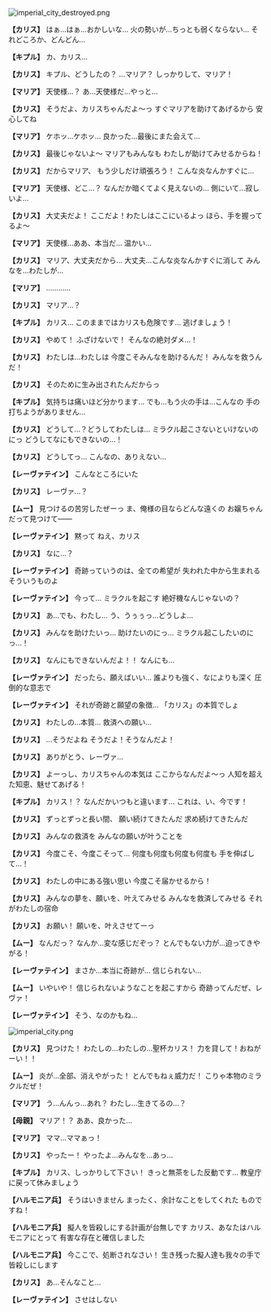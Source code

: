 
![imperial_city_destroyed.png](../images/backgrounds/imperial_city_destroyed.png)

**【カリス】**
はぁ…はぁ…おかしいな…
火の勢いが…ちっとも弱くならない…
それどころか、どんどん…

**【キプル】**
カ、カリス…

**【カリス】**
キプル、どうしたの？
…マリア？
しっかりして、マリア！

**【マリア】**
天使様…？
あ…天使様だ…やっと…

**【カリス】**
そうだよ、カリスちゃんだよ～っ
すぐマリアを助けてあげるから
安心してね

**【マリア】**
ケホッ…ケホッ…
良かった…最後にまた会えて…

**【カリス】**
最後じゃないよ～
マリアもみんなも
わたしが助けてみせるからね！

**【カリス】**
だからマリア、
もう少しだけ頑張ろう！
こんな炎なんかすぐに…

**【マリア】**
天使様、どこ…？
なんだか暗くてよく見えないの…
側にいて…寂しいよ…

**【カリス】**
大丈夫だよ！
ここだよ！わたしはここにいるよっ
ほら、手を握ってるよ～

**【マリア】**
天使様…ああ、本当だ…
温かい…

**【カリス】**
マリア、大丈夫だから…
大丈夫…こんな炎なんかすぐに消して
みんなを…わたしが…

**【マリア】**
…………

**【カリス】**
マリア…？

**【キプル】**
カリス…
このままではカリスも危険です…
逃げましょう！

**【カリス】**
やめて！
ふざけないで！
そんなの絶対ダメ…！

**【カリス】**
わたしは…わたしは
今度こそみんなを助けるんだ！
みんなを救うんだ！

**【カリス】**
そのために生み出されたんだからっ

**【キプル】**
気持ちは痛いほど分かります…
でも…もう火の手は…こんなの
手の打ちようがありません…

**【カリス】**
どうして…？どうしてわたしは…
ミラクル起こさないといけないのにっ
どうしてなにもできないの…！

**【カリス】**
どうしてっ…
こんなの、ありえない…

**【レーヴァテイン】**
こんなところにいた

**【カリス】**
レーヴァ…？

**【ムー】**
見つけるの苦労したぜーっ
ま、俺様の目ならどんな遠くの
お嬢ちゃんだって見つけて――

**【レーヴァテイン】**
黙って
ねえ、カリス

**【カリス】**
なに…？

**【レーヴァテイン】**
奇跡っていうのは、全ての希望が
失われた中から生まれる
そういうものよ

**【レーヴァテイン】**
今って…
ミラクルを起こす
絶好機なんじゃないの？

**【カリス】**
あ…でも、わたし…
う、うぅぅっ…どうしよ…

**【カリス】**
みんなを助けたいっ…
助けたいのにっ…
ミラクル起こしたいのにっ…！

**【カリス】**
なんにもできないんだよ！！
なんにも…

**【レーヴァテイン】**
だったら、願えばいい…
誰よりも強く、なによりも深く
圧倒的な意志で

**【レーヴァテイン】**
それが奇跡と願望の象徴…
「カリス」の本質でしょ

**【カリス】**
わたしの…本質…
救済への願い…

**【カリス】**
…そうだよね
そうだよ！そうなんだよ！

**【カリス】**
ありがとう、レーヴァ…

**【カリス】**
よーっし、カリスちゃんの本気は
ここからなんだよ～っ
人知を超えた知恵、魅せてあげる！

**【キプル】**
カリス！？
なんだかいつもと違います…
これは、い、今です！

**【カリス】**
ずっとずっと長い間、
願い続けてきたんだ
求め続けてきたんだ

**【カリス】**
みんなの救済を
みんなの願いが叶うことを

**【カリス】**
今度こそ、今度こそって…
何度も何度も何度も何度も
手を伸ばして…！

**【カリス】**
わたしの中にある強い思い
今度こそ届かせるから！

**【カリス】**
みんなの夢を、願いを、叶えてみせる
みんなを救済してみせる
それがわたしの宿命

**【カリス】**
お願い！
願いを、叶えさせてーっ

**【ムー】**
なんだっ？
なんか…変な感じだぞっ？
とんでもない力が…迫ってきやがる！

**【レーヴァテイン】**
まさか…本当に奇跡が…
信じられない…

**【ムー】**
いやいや！
信じられないようなことを起こすから
奇跡ってんだぜ、レヴァ！

**【レーヴァテイン】**
そう、なのかもね…

![imperial_city.png](../images/backgrounds/imperial_city.png)

**【カリス】**
見つけた！
わたしの…わたしの…聖杯カリス！
力を貸して！おねがーい！！

**【ムー】**
炎が…全部、消えやがった！
とんでもねぇ威力だ！
こりゃ本物のミラクルだぜ！

**【マリア】**
う…んんっ…あれ？
わたし…生きてるの…？

**【母親】**
マリア！？
ああ、良かった…

**【マリア】**
ママ…ママぁっ！

**【カリス】**
やったー！
やったよ…みんなを…あっ…

**【キプル】**
カリス、しっかりして下さい！
きっと無茶をした反動です…
教皇庁に戻って休みましょう

**【ハルモニア兵】**
そうはいきません
まったく、余計なことをしてくれた
ものですね！

**【ハルモニア兵】**
擬人を皆殺しにする計画が台無しです
カリス、あなたはハルモニアにとって
有害な存在と確信しました

**【ハルモニア兵】**
今ここで、処断されなさい！
生き残った擬人達も我々の手で
皆殺しにします

**【カリス】**
あ…そんなこと…

**【レーヴァテイン】**
させはしない